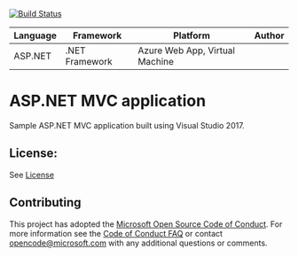 [![Build Status](https://dev.azure.com/ITSTechGruppo3/EsercitazioneGruppo2/_apis/build/status/Esercizio%201/Esercizio%201.b%20Dotnet%20%E2%80%93%20aspnet%20%E2%80%93%20webappWithTests?branchName=master)](https://dev.azure.com/ITSTechGruppo3/EsercitazioneGruppo2/_build/latest?definitionId=3&branchName=master)

| Language | Framework | Platform | Author |
| -------- | -------- |--------|--------|
| ASP.NET | .NET Framework | Azure Web App, Virtual Machine| |


# ASP.NET MVC application

Sample ASP.NET MVC application built using Visual Studio 2017.

## License:

See [License](#)

## Contributing

This project has adopted the [Microsoft Open Source Code of Conduct](https://opensource.microsoft.com/codeofconduct/). For more information see the [Code of Conduct FAQ](https://opensource.microsoft.com/codeofconduct/faq/) or contact [opencode@microsoft.com](mailto:opencode@microsoft.com) with any additional questions or comments.

